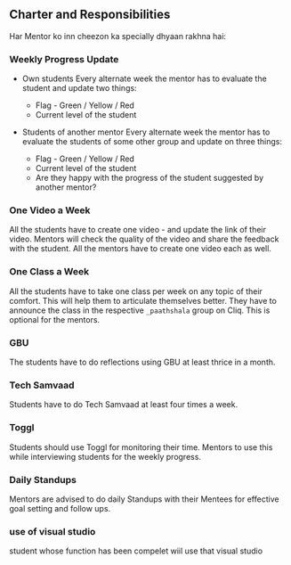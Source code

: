 ## Charter and Responsibilities

Har Mentor ko inn cheezon ka specially dhyaan rakhna hai:

### Weekly Progress Update
- Own students
    Every alternate week the mentor has to evaluate the student and update two things:
    - Flag - Green / Yellow / Red
    - Current level of the student

- Students of another mentor
    Every alternate week the mentor has to evaluate the students of some other group and update on three things:
    - Flag - Green / Yellow / Red
    - Current level of the student
    - Are they happy with the progress of the student suggested by another mentor?

### One Video a Week
All the students have to create one video - and update the link of their video. Mentors will check the quality of the video and share the feedback with the student. All the mentors have to create one video each as well.

### One Class a Week
All the students have to take one class per week on any topic of their comfort. This will help them to articulate themselves better. They have to announce the class in the respective `_paathshala` group on Cliq. This is optional for the mentors.

### GBU
The students have to do reflections using GBU at least thrice in a month.

### Tech Samvaad
Students have to do Tech Samvaad at least four times a week.

### Toggl
Students should use Toggl for monitoring their time. Mentors to use this while interviewing students for the weekly progress.

### Daily Standups
Mentors are advised to do daily Standups with their Mentees for effective goal setting and follow ups.

### use of visual studio 
student whose function has been compelet wiil use that visual studio
